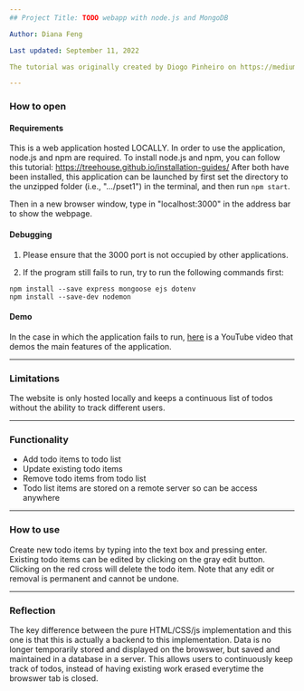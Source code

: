 ```yaml
---
## Project Title: TODO webapp with node.js and MongoDB

Author: Diana Feng

Last updated: September 11, 2022

The tutorial was originally created by Diogo Pinheiro on https://medium.com/@diogo.fg.pinheiro/simple-to-do-list-app-with-node-js-and-mongodb-chapter-1-c645c7a27583

---
```

### How to open
#### Requirements
This is a web application hosted LOCALLY. In order to use the application, node.js and npm are required. To install node.js and npm, you can follow this tutorial: https://treehouse.github.io/installation-guides/
After both have been installed, this application can be launched by first set the directory to the unzipped folder (i.e., ".../pset1") in the terminal, and then run `npm start`.

Then in a new browser window, type in "localhost:3000" in the address bar to show the webpage.

#### Debugging
1. Please ensure that the 3000 port is not occupied by other applications.

2. If the program still fails to run, try to run the following commands first:
```
npm install --save express mongoose ejs dotenv
npm install --save-dev nodemon
```

#### Demo
In the case in which the application fails to run, [here](https://youtu.be/PNpDHJRFQmA) is a YouTube video that demos the main features of the application.

---
### Limitations
The website is only hosted locally and keeps a continuous list of todos without the ability to track different users.

---
### Functionality
* Add todo items to todo list
* Update existing todo items
* Remove todo items from todo list
* Todo list items are stored on a remote server so can be access anywhere

---
### How to use
Create new todo items by typing into the text box and pressing enter. Existing todo items can be edited by clicking on the gray edit button. Clicking on the red cross will delete the todo item. Note that any edit or removal is permanent and cannot be undone.

---
### Reflection
The key difference between the pure HTML/CSS/js implementation and this one is that this is actually a backend to this implementation. Data is no longer temporarily stored and displayed on the browswer, but saved and maintained in a database in a server. This allows users to continuously keep track of todos, instead of having existing work erased everytime the browswer tab is closed.
